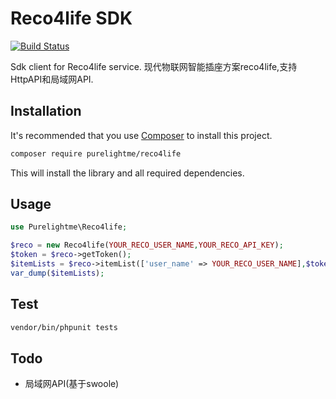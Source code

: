 Reco4life SDK
========
[![Build Status](https://travis-ci.org/Heqiauto/hepc-sdk.svg)](https://travis-ci.org/Purelightme/reco4life.svg?branch=master)


Sdk client for Reco4life service.
现代物联网智能插座方案reco4life,支持HttpAPI和局域网API.

Installation
------------
It's recommended that you use [Composer](https://getcomposer.org/) to install this project.

```bash
composer require purelightme/reco4life
```

This will install the library and all required dependencies.

Usage
-----

```php
use Purelightme\Reco4life;

$reco = new Reco4life(YOUR_RECO_USER_NAME,YOUR_RECO_API_KEY);
$token = $reco->getToken();
$itemLists = $reco->itemList(['user_name' => YOUR_RECO_USER_NAME],$token['token']);
var_dump($itemLists);
```

Test
------
```bash 
vendor/bin/phpunit tests
```

Todo
------
- 局域网API(基于swoole)